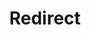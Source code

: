 ﻿---
layout: src/layouts/Redirect.astro
title: Redirect
redirect: /docs/octopus-rest-api/cli/octopus-tenant-list
pubDate:  2023-01-01
navSearch: false
navSitemap: false
navMenu: false
---
